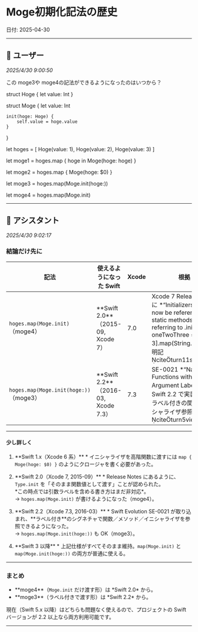 # Moge初期化記法の歴史

日付: 2025-04-30

---

## 👤 ユーザー
*2025/4/30 9:00:50*

この moge3や moge4の記法ができるようになったのはいつから？


struct Hoge {
    let value: Int
}

struct Moge {
    let value: Int
    
    init(hoge: Hoge) {
        self.value = hoge.value
    }
}

let hoges = \[
    Hoge(value: 1),
    Hoge(value: 2),
    Hoge(value: 3)
\]



let moge1 = hoges.map { hoge in
    Moge(hoge: hoge)
}

let moge2 = hoges.map {
    Moge(hoge: $0)
}

let moge3 = hoges.map(Moge.init(hoge:))

let moge4 = hoges.map(Moge.init)

---

## 🤖 アシスタント
*2025/4/30 9:02:17*

### 結論だけ先に

| 記法 | 使えるようになった Swift  | Xcode | 根拠 |
|------|-------------------------|-------|------|
| `hoges.map(Moge.init)`（moge4） | \*\*Swift 2.0\*\*（2015-09, Xcode 7） | 7.0  | Xcode 7 Release Notes に \*“Initializers can now be referenced like static methods by referring to .init … let oneTwoThree = \[1, 2, 3\].map(String.init)”\* と明記 citeturn11search7 |
| `hoges.map(Moge.init(hoge:))`（moge3） | \*\*Swift 2.2\*\*（2016-03, Xcode 7.3） | 7.3  | SE-0021 \*“Naming Functions with Argument Labels”\* が Swift 2.2 で実装され、ラベル付きの関数／イニシャライザ参照が可能に citeturn5view0 |

---

#### 少し詳しく

1. \*\*Swift 1.x（Xcode 6 系）\*\*
   \* イニシャライザを高階関数に渡すには `map { Moge(hoge: $0) }` のようにクロージャを書く必要があった。

2. \*\*Swift 2.0（Xcode 7, 2015-09）\*\*
   \* Release Notes にあるように、`Type.init` を「そのまま関数値として渡す」ことが認められた。  
     \*この時点では引数ラベルを含める書き方はまだ非対応\*。  
     → `hoges.map(Moge.init)` が書けるようになった（moge4）。

3. \*\*Swift 2.2（Xcode 7.3, 2016-03）\*\*
   \* Swift Evolution SE-0021 が取り込まれ、\*\*ラベル付き\*\*のシグネチャで関数／メソッド／イニシャライザを参照できるようになった。  
     → `hoges.map(Moge.init(hoge:))` も OK（moge3）。

4. \*\*Swift 3 以降\*\*
   \* 上記仕様がすべてそのまま維持。`map(Moge.init)` と `map(Moge.init(hoge:))` の両方が普通に使える。

---

### まとめ

- \*\*moge4\*\*（`Moge.init` だけ渡す形）は \*Swift 2.0\* から。  
- \*\*moge3\*\*（ラベル付きで渡す形）は \*Swift 2.2\* から。

現在（Swift 5.x 以降）はどちらも問題なく使えるので、プロジェクトの Swift バージョンが 2.2 以上なら両方利用可能です。

---
